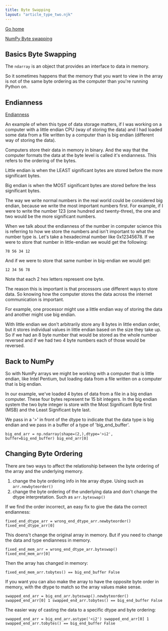 ```yaml
---
title: Byte Swapping
layout: "article_type_two.njk"
---
```

[Go home](/index.html)

[NumPy Byte swapping](https://numpy.org/doc/stable/user/basics.byteswapping.html)

## Basics Byte Swapping

The `ndarray` is an object that provides an interface to data in memory. 

So it sometimes happens that the memory that you want to view in the array is not of the same byte ordering as the computer than you're running Python on.

## Endianness
[Endianness](https://www.section.io/engineering-education/what-is-little-endian-and-big-endian/)

An example of when this type of data storage matters, if I was working on a computer with a little endian CPU (way of storing the data) and I had loaded some data from a file written by a computer than is big endian (different way of storing the data).

Computers store their data in memory in binary. And the way that the computer formats the data at the byte level is called it's endianness. This refers to the ordering of the bytes.

Little endian is when the LEAST significant bytes are stored before the more significant bytes. 

Big endian is when the MOST significant bytes are stored before the less significant bytes. 

The way we write normal numbers in the real world could be considered big endian, because we write the most important numbers first. For example, if I were to write the number 123 (one hundred and twenty-three), the one and two would be the more significant numbers.

When we talk about the endianness of the number in computer science this is referring to how we store the numbers and isn't important to what the number type is. Let's take a hexadecimal number like 0x12345678. If we were to store that number in little-endian we would get the following:

`78 56 34 12`

And if we were to store that same number in big-endian we would get:

`12 34 56 78`

Note that each 2 hex letters represent one byte.

The reason this is important is that processors use different ways to store data. So knowing how the computer stores the data across the internet communication is important.

For example, one processor might use a little endian way of storing the data and another might use big endian.

With little endian we don't arbitrarily store any 8 bytes in little endian order, but it stores individual values in little endian based on the size they take up. So if we had an 8 byte number that would be stored as the whole number reversed and if we had two 4 byte numbers each of those would be reversed.

## Back to NumPy

So with NumPy arrays we might be working with a computer that is little endian, like Intel Pentium, but loading data from a file written on a computer that is big endian.

In our example, we've loaded 4 bytes of data from a file in a big endian computer. These four bytes represent tw 15 bit integers. In the big endian system the two byte integer is store with the Most Significant Byte first (MSB) and the Least Significant byte last.

We pass in a '>' in front of the dtype to indicate that the data type is big endian and we pass in a buffer of a type of 'big_end_buffer'.

`big_end_arr = np.ndarray(shape=(2,),dtype='>i2', buffer=big_end_buffer)
big_end_arr[0]`

## Changing Byte Ordering

There are two ways to affect the relationship between the byte ordering of the array and the underlying memory.

1. change the byte ordering info in hte array dtype. Using such as `arr.newbyteorder()`
2. change the byte ordering of the underlying data and don't change the dtype interpretation. Such as `arr.byteswap()`

If we find the order incorrect, an easy fix to give the data the correct endianness:

`
fixed_end_dtype_arr = wrong_end_dtype_arr.newbyteorder()
fixed_end_dtype_arr[0]
`

This doens't change the original array in memory. But if you need to change the data and type endianness in memory.

`
fixed_end_mem_arr = wrong_end_dtype_arr.byteswap()
fixed_end_mem_arr[0]
`

Then the array has changed in memory:

`
fixed_end_mem_arr.tobytes() == big_end_buffer
False
`

If you want you can also make the array to have the opposite byte order in memory, with the dtype to match so the array values make sense.

`
swapped_end_arr = big_end_arr.byteswap().newbyteorder()
swapped_end_arr[0]
1
swapped_end_arr.tobytes() == big_end_buffer
False
`

The easier way of casting the data to a specific dtype and byte ordering:

`
swapped_end_arr = big_end_arr.astype('<i2')
swapped_end_arr[0]
1
swapped_end_arr.tobytes() == big_end_buffer
False
`






